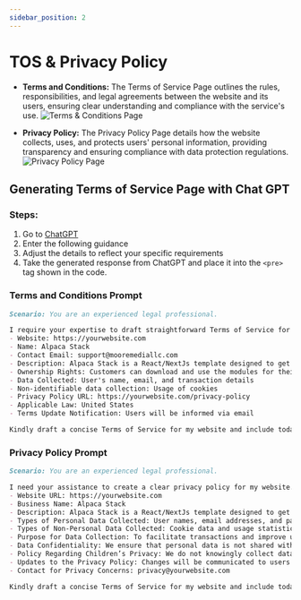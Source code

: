 ```yaml
---
sidebar_position: 2
---
```

# TOS & Privacy Policy

- **Terms and Conditions:** The Terms of Service Page outlines the rules, responsibilities, and legal agreements between the website and its users, ensuring clear understanding and compliance with the service's use.
![Terms & Conditions Page](/img/terms-and-conditions-page.jpeg)

- **Privacy Policy:** The Privacy Policy Page details how the website collects, uses, and protects users' personal information, providing transparency and ensuring compliance with data protection regulations.
![Privacy Policy Page](/img/privacy-policy-page.jpeg)


## Generating Terms of Service Page with Chat GPT
### Steps:
1. Go to [ChatGPT](https://chat.openai.com)
2. Enter the following guidance
3. Adjust the details to reflect your specific requirements
4. Take the generated response from ChatGPT and place it into the `<pre>` tag shown in the code.

### Terms and Conditions Prompt

```markdown
Scenario: You are an experienced legal professional.

I require your expertise to draft straightforward Terms of Service for my website. Below is some essential information:
- Website: https://yourwebsite.com
- Name: Alpaca Stack
- Contact Email: support@mooremediallc.com
- Description: Alpaca Stack is a React/NextJs template designed to get you started blazingly fast, allowing you to zero in on what truly matters: building your product and accelerating your path to profits.
- Ownership Rights: Customers can download and use the modules for their projects. Reselling the modules is prohibited. Customers may receive a full refund within the first 7 days of purchase.
- Data Collected: User's name, email, and transaction details
- Non-identifiable data collection: Usage of cookies
- Privacy Policy URL: https://yourwebsite.com/privacy-policy
- Applicable Law: United States
- Terms Update Notification: Users will be informed via email

Kindly draft a concise Terms of Service for my website and include today's date. Do not add explanations. Answer:
```

### Privacy Policy Prompt

```markdown
Scenario: You are an experienced legal professional.

I need your assistance to create a clear privacy policy for my website. Please include the necessary information:
- Website URL: https://yourwebsite.com
- Business Name: Alpaca Stack
- Description: Alpaca Stack is a React/NextJs template designed to get you started blazingly fast, allowing you to zero in on what truly matters: building your product and accelerating your path to profits.
- Types of Personal Data Collected: User names, email addresses, and payment details
- Types of Non-Personal Data Collected: Cookie data and usage statistics
- Purpose for Data Collection: To facilitate transactions and improve user experience
- Data Confidentiality: We ensure that personal data is not shared with third parties
- Policy Regarding Children’s Privacy: We do not knowingly collect data from persons under the age of 13
- Updates to the Privacy Policy: Changes will be communicated to users via email
- Contact for Privacy Concerns: privacy@yourwebsite.com

Kindly draft a concise Terms of Service for my website and include today's date. Do not add explanations. Answer:
```


